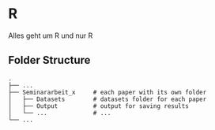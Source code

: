 # R
Alles geht um R und nur R

## Folder Structure


    .
    ├── ...
    ├── Seminararbeit_x     # each paper with its own folder
    │   ├── Datasets        # datasets folder for each paper
    │   ├── Output          # output for saving results 
    │   └── ...             # ... 
    └── ...
